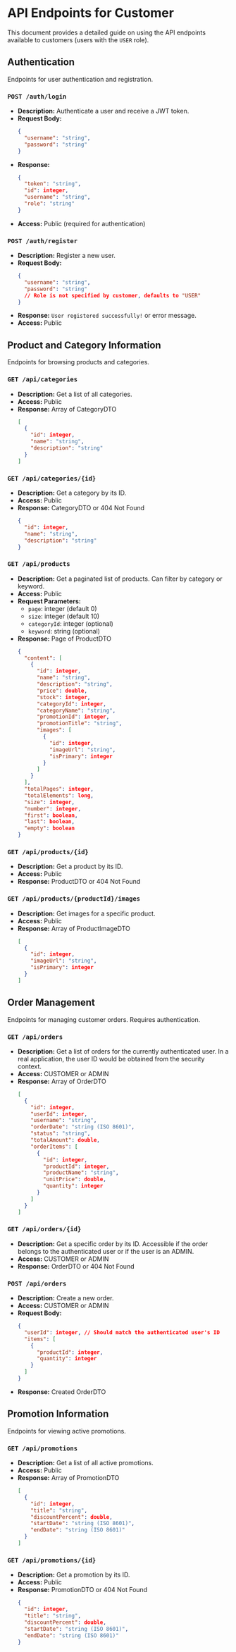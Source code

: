 # API Endpoints for Customer

This document provides a detailed guide on using the API endpoints available to customers (users with the `USER` role).

## Authentication

Endpoints for user authentication and registration.

### `POST /auth/login`

- **Description:** Authenticate a user and receive a JWT token.
- **Request Body:**
  ```json
  {
    "username": "string",
    "password": "string"
  }
  ```
- **Response:**
  ```json
  {
    "token": "string",
    "id": integer,
    "username": "string",
    "role": "string"
  }
  ```
- **Access:** Public (required for authentication)

### `POST /auth/register`

- **Description:** Register a new user.
- **Request Body:**
  ```json
  {
    "username": "string",
    "password": "string"
    // Role is not specified by customer, defaults to "USER"
  }
  ```
- **Response:** `User registered successfully!` or error message.
- **Access:** Public

## Product and Category Information

Endpoints for browsing products and categories.

### `GET /api/categories`

- **Description:** Get a list of all categories.
- **Access:** Public
- **Response:** Array of CategoryDTO
  ```json
  [
    {
      "id": integer,
      "name": "string",
      "description": "string"
    }
  ]
  ```

### `GET /api/categories/{id}`

- **Description:** Get a category by its ID.
- **Access:** Public
- **Response:** CategoryDTO or 404 Not Found
  ```json
  {
    "id": integer,
    "name": "string",
    "description": "string"
  }
  ```

### `GET /api/products`

- **Description:** Get a paginated list of products. Can filter by category or keyword.
- **Access:** Public
- **Request Parameters:**
  - `page`: integer (default 0)
  - `size`: integer (default 10)
  - `categoryId`: integer (optional)
  - `keyword`: string (optional)
- **Response:** Page of ProductDTO
  ```json
  {
    "content": [
      {
        "id": integer,
        "name": "string",
        "description": "string",
        "price": double,
        "stock": integer,
        "categoryId": integer,
        "categoryName": "string",
        "promotionId": integer,
        "promotionTitle": "string",
        "images": [
          {
            "id": integer,
            "imageUrl": "string",
            "isPrimary": integer
          }
        ]
      }
    ],
    "totalPages": integer,
    "totalElements": long,
    "size": integer,
    "number": integer,
    "first": boolean,
    "last": boolean,
    "empty": boolean
  }
  ```

### `GET /api/products/{id}`

- **Description:** Get a product by its ID.
- **Access:** Public
- **Response:** ProductDTO or 404 Not Found

### `GET /api/products/{productId}/images`

- **Description:** Get images for a specific product.
- **Access:** Public
- **Response:** Array of ProductImageDTO
  ```json
  [
    {
      "id": integer,
      "imageUrl": "string",
      "isPrimary": integer
    }
  ]
  ```

## Order Management

Endpoints for managing customer orders. Requires authentication.

### `GET /api/orders`

- **Description:** Get a list of orders for the currently authenticated user. In a real application, the user ID would be obtained from the security context.
- **Access:** CUSTOMER or ADMIN
- **Response:** Array of OrderDTO
  ```json
  [
    {
      "id": integer,
      "userId": integer,
      "username": "string",
      "orderDate": "string (ISO 8601)",
      "status": "string",
      "totalAmount": double,
      "orderItems": [
        {
          "id": integer,
          "productId": integer,
          "productName": "string",
          "unitPrice": double,
          "quantity": integer
        }
      ]
    }
  ]
  ```

### `GET /api/orders/{id}`

- **Description:** Get a specific order by its ID. Accessible if the order belongs to the authenticated user or if the user is an ADMIN.
- **Access:** CUSTOMER or ADMIN
- **Response:** OrderDTO or 404 Not Found

### `POST /api/orders`

- **Description:** Create a new order.
- **Access:** CUSTOMER or ADMIN
- **Request Body:**
  ```json
  {
    "userId": integer, // Should match the authenticated user's ID
    "items": [
      {
        "productId": integer,
        "quantity": integer
      }
    ]
  }
  ```
- **Response:** Created OrderDTO

## Promotion Information

Endpoints for viewing active promotions.

### `GET /api/promotions`

- **Description:** Get a list of all active promotions.
- **Access:** Public
- **Response:** Array of PromotionDTO
  ```json
  [
    {
      "id": integer,
      "title": "string",
      "discountPercent": double,
      "startDate": "string (ISO 8601)",
      "endDate": "string (ISO 8601)"
    }
  ]
  ```

### `GET /api/promotions/{id}`

- **Description:** Get a promotion by its ID.
- **Access:** Public
- **Response:** PromotionDTO or 404 Not Found
  ```json
  {
    "id": integer,
    "title": "string",
    "discountPercent": double,
    "startDate": "string (ISO 8601)",
    "endDate": "string (ISO 8601)"
  }
  ```
